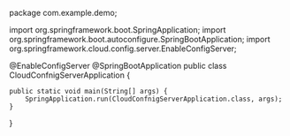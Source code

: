 package com.example.demo;

import org.springframework.boot.SpringApplication;
import org.springframework.boot.autoconfigure.SpringBootApplication;
import org.springframework.cloud.config.server.EnableConfigServer;

@EnableConfigServer
@SpringBootApplication
public class CloudConfnigServerApplication {

	public static void main(String[] args) {
		SpringApplication.run(CloudConfnigServerApplication.class, args);
	}

}
 